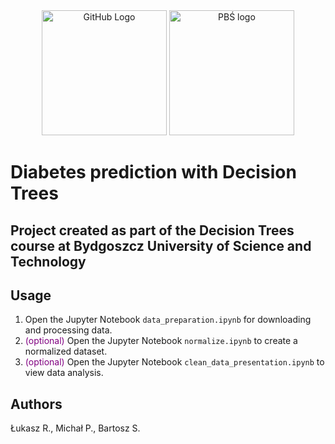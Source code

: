 <div align="center">
  <img src="https://github.githubassets.com/images/modules/logos_page/GitHub-Mark.png" alt="GitHub Logo" width="200"/>
  <img src='https://encrypted-tbn0.gstatic.com/images?q=tbn:ANd9GcRSIwYHRwq2mZjyqvz-OjAxOMkJp3XO0ul36g&s' alt="PBŚ logo" width="200" href="https://pbs.edu.pl/"/>
</div>

# Diabetes prediction with Decision Trees

## Project created as part of the Decision Trees course at Bydgoszcz University of Science and Technology

## Usage
<ol>
  <li>Open the Jupyter Notebook <code>data_preparation.ipynb</code> for downloading and processing data.</li>
  <li><span style='color: purple'>(optional)</span> Open the Jupyter Notebook <code>normalize.ipynb</code> to create a normalized dataset.</li>
  <li><span style='color: purple'>(optional)</span> Open the Jupyter Notebook <code>clean_data_presentation.ipynb</code> to view data analysis.</li>
</ol>

## Authors
<p>Łukasz R., Michał P., Bartosz S.</p>